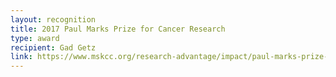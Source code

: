 ```yaml
---
layout: recognition
title: 2017 Paul Marks Prize for Cancer Research
type: award
recipient: Gad Getz
link: https://www.mskcc.org/research-advantage/impact/paul-marks-prize-research/2017-prize-winners
---
```

